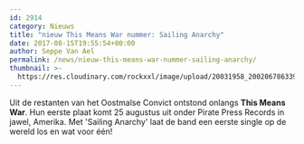 ```yaml
---
id: 2914
category: Nieuws
title: "nieuw This Means War nummer: Sailing Anarchy"
date: 2017-08-15T19:55:54+00:00
author: Seppe Van Ael
permalink: /news/nieuw-this-means-war-nummer-sailing-anarchy/
thumbnail: >-
  https://res.cloudinary.com/rockxxl/image/upload/20031958_2002067863393957_2772325727416940976_n.jpg
---
```

Uit de restanten van het Oostmalse Convict ontstond onlangs **This Means War**. Hun eerste plaat komt 25 augustus uit onder Pirate Press Records in jawel, Amerika. Met 'Sailing Anarchy' laat de band een eerste single op de wereld los en wat voor één!
